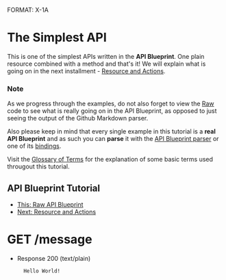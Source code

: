 FORMAT: X-1A

# The Simplest API
This is one of the simplest APIs written in the **API Blueprint**. 
One plain resource combined with a method and that's it! We will explain what is going on in the next installment - [Resource and Actions](https://github.com/apiaryio/api-blueprint/blob/master/examples/2.%20Resource%20and%20Actions.md).

### Note
As we progress through the examples, do not also forget to view the [Raw](https://raw.github.com/apiaryio/api-blueprint/master/examples/1.%20Simplest%20API.md) code to see what is really going on in the API Blueprint, as opposed to just seeing the output of the Github Markdown parser. 

Also please keep in mind that every single example in this tutorial is a **real API Blueprint** and as such you can **parse** it with the [API Blueprint parser](https://github.com/apiaryio/snowcrash) or one of its [bindings](https://github.com/apiaryio/snowcrash#bindings).

Visit the [Glossary of Terms](https://github.com/apiaryio/api-blueprint/blob/master/Glossary%20of%20Terms.md) for the explanation of some basic terms used througout this tutorial. 
## API Blueprint Tutorial
+ [This: Raw API Blueprint](https://raw.github.com/apiaryio/api-blueprint/master/examples/1.%20Simplest%20API.md)
+ [Next: Resource and Actions](https://github.com/apiaryio/api-blueprint/blob/master/examples/2.%20Resource%20and%20Actions.md)

# GET /message
+ Response 200 (text/plain)
    
        Hello World!
